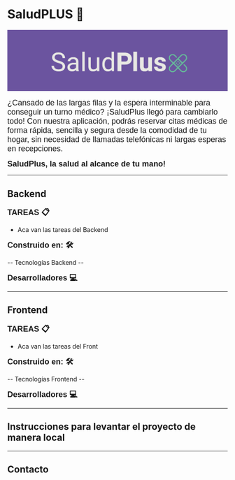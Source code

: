 <style>
    @font-face {
    font-family: 'Montserrat';
    src: url('https://fonts.googleapis.com/css2?family=Montserrat:ital,wght@0,100..900;1,100..900&display=swap') 
    }
 
    span {
        font-family: 'Montserrat', sans-serif; /* Corregido */
        font-size: 18px;
    }

   
</style>

# SaludPLUS 🏥

![Imagen portada Salud plus](/Frontend/public/Logo-SaludPlus.png)

<span > ¿Cansado de las largas filas y la espera interminable para conseguir un turno médico? ¡SaludPlus llegó para cambiarlo todo!
Con nuestra aplicación, podrás reservar citas médicas de forma rápida, sencilla y segura desde la comodidad de tu hogar, sin necesidad de llamadas telefónicas ni largas esperas en recepciones.
</span>

<strong><span>SaludPlus, la salud al alcance de tu mano!</span></strong>

<hr>

## Backend

<strong> <span> TAREAS 📋</span> </strong>

- Aca van las tareas del Backend

<strong> <span> Construido en: 🛠️</span> </strong>

-- Tecnologías Backend --

<strong> <span>Desarrolladores 💻</span> </strong>

<hr>

## Frontend

<strong> <span> TAREAS 📋</span> </strong>

- Aca van las tareas del Front

<strong> <span> Construido en: 🛠️</span> </strong>

-- Tecnologías Frontend --

<strong> <span>Desarrolladores 💻 </span> </strong>

<hr>

## Instrucciones para levantar el proyecto de manera local

<hr>

## Contacto
